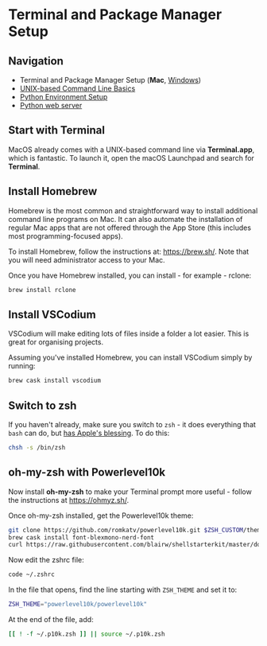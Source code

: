 # Terminal and Package Manager Setup

## Navigation

- Terminal and Package Manager Setup (**Mac**, [Windows](01-terminal-setup-win.md))
- [UNIX-based Command Line Basics](02-unix-basics.md)
- [Python Environment Setup](03-python-setup.md)
- [Python web server](04-python-web-server.md)

## Start with Terminal

MacOS already comes with a UNIX-based command line via **Terminal.app**, which is fantastic. To launch it, open the macOS Launchpad and search for **Terminal**.

## Install Homebrew

Homebrew is the most common and straightforward way to install additional command line programs on Mac. It can also automate the installation of regular Mac apps that are not offered through the App Store (this includes most programming-focused apps).

To install Homebrew, follow the instructions at: https://brew.sh/. Note that you will need administrator access to your Mac.

Once you have Homebrew installed, you can install - for example - rclone:

```bash
brew install rclone
```

## Install VSCodium

VSCodium will make editing lots of files inside a folder a lot easier. This is great for organising projects.

Assuming you've installed Homebrew, you can install VSCodium simply by running:

```bash
brew cask install vscodium
```

## Switch to zsh

If you haven't already, make sure you switch to `zsh` - it does everything that `bash` can do, but [has Apple's blessing](https://support.apple.com/en-us/HT208050). To do this:

```bash
chsh -s /bin/zsh
```

## oh-my-zsh with Powerlevel10k

Now install **oh-my-zsh** to make your Terminal prompt more useful - follow the instructions at https://ohmyz.sh/. 

Once oh-my-zsh installed, get the Powerlevel10k theme:

```bash
git clone https://github.com/romkatv/powerlevel10k.git $ZSH_CUSTOM/themes/powerlevel10k
brew cask install font-blexmono-nerd-font
curl https://raw.githubusercontent.com/blairw/shellstarterkit/master/dot-p10k.zsh -o ~/.p10k.zsh
```

Now edit the zshrc file:

```bash
code ~/.zshrc
```

In the file that opens, find the line starting with `ZSH_THEME` and set it to:

```bash
ZSH_THEME="powerlevel10k/powerlevel10k"
```

At the end of the file, add:

```bash
[[ ! -f ~/.p10k.zsh ]] || source ~/.p10k.zsh
```